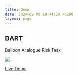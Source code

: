 ```yaml
---
title: Demo
date: 2020-09-05 19:44:00 +0200
layout: page
---
```


## BART

Balloon Analogue Risk Task

<div>
  <img src="{{ "/assets/img/demo/bart.png" | absolute_url }}">
</div>

[Live Demo](https://lens.cut.social/#/bart/en)
